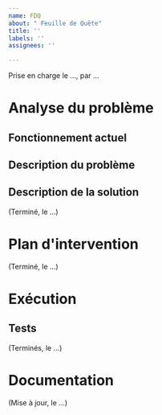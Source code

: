 ```yaml
---
name: FDQ
about: " Feuille de Quête"
title: ''
labels: ''
assignees: ''

---
```


Prise en charge le ..., par ...

# Analyse du problème

## Fonctionnement actuel

## Description du problème

## Description de la solution

(Terminé, le ...)

# Plan d'intervention

(Terminé, le ...)

# Exécution

## Tests

(Terminés, le ...)

# Documentation

(Mise à jour, le ...)
